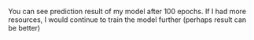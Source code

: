You can see prediction result of my model after 100 epochs. If I had more resources, I would continue to train the model further (perhaps result can be better)
